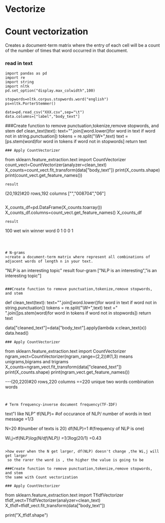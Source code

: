 # Vectorize

# Count vectorization
Creates a document-term matrix where the entry of each cell will be a count of the number of times that word occurred in that document.


### read in text
```
import pandas as pd
import re
import string
import nltk
pd.set_option("display.max_colwidth",100)

stopwords=nltk.corpus.stopwords.word("english")
ps=nltk.PorterStemmer()

data=pd.read_csv("XXX.csv",sep="\t")
data.columns=["label","body_text"]
```

###Create function to remove punctuation,tokenize,remove stopwords, and stem
def clean_text(text):
    text="".join([word.lower()for word in text if  word not in  string.punctuation])
    tokens = re.split("\W+",text)
    text =[ps.stem(word)for word  in tokens if word not in  stopwords]
    return text
    
```
### Apply CountVectorizer
```
from sklearn.feature_extraction.text import CountVectorizer
count_vect=CountVectorizer(analyzer=clean_text)
X_counts=count_vect.fit_transform(data["body_text"])
print(X_counts.shape)
print(count_vect.get_feature_names())

```
result
```
(20,192)#20 rows,192 columns
["","008704","06"]
```

```
X_counts_df=pd.DataFrame(X_counts.toarray())
X_counts_df.columns=count_vect.get_feature_names()
X_counts_df
```
result
```
100 wet win winner word
0   1   0   0       1
```



# N-grams
>create a document-term matrix where represent all combinations of adjacent words of length n in your text.
```
"NLP is an interesting topic"
result
four-gram  ["NLP is an interesting","is an interesting topic"]
```

###Create function to remove punctuation,tokenize,remove stopwords, and stem
```
def clean_text(text):
    text="".join([word.lower()for word in text if  word not in  string.punctuation])
    tokens = re.split("\W+",text)
    text =" ".join([ps.stem(word)for word  in tokens if word not in  stopwords])
    return text

data["cleaned_text"]=data["body_text"].apply(lambda x:clean_text(x))
data.head()
```
### Apply CountVectorizer
```
from sklearn.feature_extraction.text import CountVectorizer
ngram_vect=CountVectorizer(ngram_range=(2,2))#(1,3) means unigrams,bigrams and trigrams
X_counts=ngram_vect.fit_transform(data["cleaned_text"])
print(X_counts.shape)
print(ngram_vect.get_feature_names())

---(20,220)#20 rows,220 columns ==220 unique two words combination words
```


# Term frequency-inverse document frequency(TF-IDF)
```
text"I like NLP"
tf(NLP)= #of occurance of NLP/ number of words in text message =1/3

N=20 #(number of texts is 20)
df(NLP)=1 #(frequency of NLP is one)

Wi,j=tf(NLP)*log(N/df(NLP))
     =1/3*log(20/1)
     =0.43
```

>how ever when the N get larger, df(NLP) doesn't change ,the Wi,j will get larger
 so the rarer the word is , the higher the value is going to be

###Create function to remove punctuation,tokenize,remove stopwords, and stem
the same with Count vectorization

### Apply CountVectorizer
```
from sklearn.feature_extraction.text import TfidfVectorizer
tfidf_vect=TfidfVectorizer(analyzer=clean_text)
X_tfidf=tfidf_vect.fit_transform(data["body_text"])

print("X_tfidf.shape")
```


